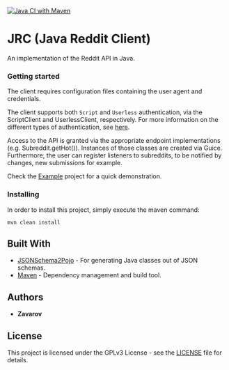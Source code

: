 [![Java CI with Maven](https://github.com/Zavarov/JRA/actions/workflows/maven.yml/badge.svg)](https://github.com/Zavarov/JRA/actions/workflows/maven.yml)

# JRC (Java Reddit Client)

An implementation of the Reddit API in Java.

### Getting started

The client requires configuration files containing the user agent and credentials.

The client supports both `Script` and `Userless` authentication, via the ScriptClient and
UserlessClient, respectively. For more information on the different types of
authentication, see [here](https://github.com/reddit-archive/reddit/wiki/OAuth2).

Access to the API is granted via the appropriate endpoint implementations (e.g. Subreddit.getHot()). Instances of
those classes are created via Guice. Furthermore, the user can register listeners to subreddits, to be notified by
changes, new submissions for example.

Check the [Example](zav.jrc.example) project for a quick demonstration.

### Installing

In order to install this project, simply execute the maven command:

```
mvn clean install
```

## Built With

* [JSONSchema2Pojo](https://github.com/joelittlejohn/jsonschema2pojo) - For generating Java classes out of JSON schemas.
* [Maven](https://maven.apache.org/) - Dependency management and build tool.

## Authors

* **Zavarov**

## License

This project is licensed under the GPLv3 License - see the [LICENSE](LICENSE) file for details.

